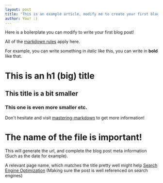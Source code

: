```yaml
---
layout: post
title: "This is an example article, modify me to create your first blog post!"
author: You! :)
---
```


Here is a boilerplate you can modify to write your first blog post!

All of the [markdown rules](https://guides.github.com/features/mastering-markdown/) apply here.

For example, you can write something in *italic* like this, you can write in **bold** like that.

# This is an h1 (big) title

## This title is a bit smaller

### This one is even more smaller etc.

Don't hesitate and visit [mastering-markdown](https://guides.github.com/features/mastering-markdown/) to get more information!

# The name of the file is important!
This will generate the url, and complete the blog post meta information (Such as the date for example).

A relevant page name, which matches the title pretty well might help [Search Engine Optimization](https://en.wikipedia.org/wiki/Search_engine_optimization) (Making sure the post is well referenced on search engines)
